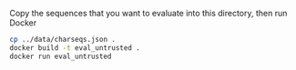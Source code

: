 Copy the sequences that you want to evaluate into this directory, then run Docker

```bash
cp ../data/charseqs.json .
docker build -t eval_untrusted .
docker run eval_untrusted
```
